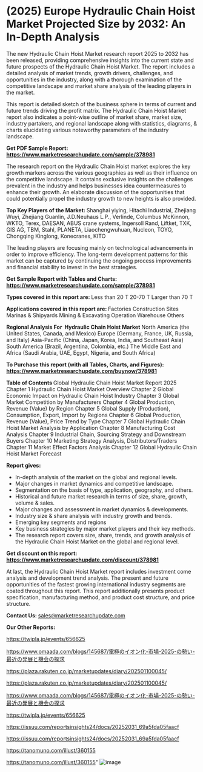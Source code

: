 # (2025) Europe Hydraulic Chain Hoist Market Projected Size by 2032: An In-Depth Analysis

The new Hydraulic Chain Hoist Market research report 2025 to 2032 has been released, providing comprehensive insights into the current state and future prospects of the Hydraulic Chain Hoist Market. The report includes a detailed analysis of market trends, growth drivers, challenges, and opportunities in the industry, along with a thorough examination of the competitive landscape and market share analysis of the leading players in the market.

This report is detailed sketch of the business sphere in terms of current and future trends driving the profit matrix. The Hydraulic Chain Hoist Market report also indicates a point-wise outline of market share, market size, industry partakers, and regional landscape along with statistics, diagrams, &amp; charts elucidating various noteworthy parameters of the industry landscape.

<strong><b>Get PDF Sample Report: <a href=https://www.marketresearchupdate.com/sample/378981>https://www.marketresearchupdate.com/sample/378981</a></b></strong>

The research report on the Hydraulic Chain Hoist market explores the key growth markers across the various geographies as well as their influence on the competitive landscape. It contains exclusive insights on the challenges prevalent in the industry and helps businesses idea countermeasures to enhance their growth. An elaborate discussion of the opportunities that could potentially propel the industry growth to new heights is also provided.

<strong><b>Top Key Players of the Market:
</b></strong>Shanghai yiying, Hitachi Industrial, Zhejiang Wuyi, Zhejiang Guanlin, J.D.Neuhaus L.P., Verlinde, Columbus McKinnon, WKTO, Terex, DAESAN, ABUS crane systems, Ingersoll Rand, Liftket, TXK, GIS AG, TBM, Stahl, PLANETA, Liaochengwuhuan, Nucleon, TOYO, Chongqing Kinglong, Konecranes, KITO<strong><b>
</b></strong>

The leading players are focusing mainly on technological advancements in order to improve efficiency. The long-term development patterns for this market can be captured by continuing the ongoing process improvements and financial stability to invest in the best strategies.

<strong><b>Get Sample Report with Tables and Charts: <a href=https://www.marketresearchupdate.com/sample/378981>https://www.marketresearchupdate.com/sample/378981</a></b></strong>

<strong><b>Types covered in this report are:
</b></strong>Less than 20 T
20-70 T
Larger than 70 T<strong><b>
</b></strong>

<strong><b>Applications covered in this report are:
</b></strong>Factories
Construction Sites
Marinas & Shipyards
Mining & Excavating Operation
Warehouse
Others<strong><b>
</b></strong>

<strong><b>Regional Analysis For  Hydraulic Chain Hoist Market</b></strong><strong><b>
</b></strong>North America (the United States, Canada, and Mexico)
Europe (Germany, France, UK, Russia, and Italy)
Asia-Pacific (China, Japan, Korea, India, and Southeast Asia)
South America (Brazil, Argentina, Colombia, etc.)
The Middle East and Africa (Saudi Arabia, UAE, Egypt, Nigeria, and South Africa)

<strong><b>To Purchase this report (with all Tables, Charts, and Figures): <a href=https://www.marketresearchupdate.com/buynow/378981>https://www.marketresearchupdate.com/buynow/378981</a></b></strong>

<strong><b>Table of Contents</b></strong><strong><b>
</b></strong>Global Hydraulic Chain Hoist Market Report 2025
Chapter 1 Hydraulic Chain Hoist Market Overview
Chapter 2 Global Economic Impact on Hydraulic Chain Hoist Industry
Chapter 3 Global Market Competition by Manufacturers
Chapter 4 Global Production, Revenue (Value) by Region
Chapter 5 Global Supply (Production), Consumption, Export, Import by Regions
Chapter 6 Global Production, Revenue (Value), Price Trend by Type
Chapter 7 Global Hydraulic Chain Hoist Market Analysis by Application
Chapter 8 Manufacturing Cost Analysis
Chapter 9 Industrial Chain, Sourcing Strategy and Downstream Buyers
Chapter 10 Marketing Strategy Analysis, Distributors/Traders
Chapter 11 Market Effect Factors Analysis
Chapter 12 Global Hydraulic Chain Hoist Market Forecast

<strong><b>Report gives:</b></strong>

- In-depth analysis of the market on the global and regional levels.
- Major changes in market dynamics and competitive landscape.
- Segmentation on the basis of type, application, geography, and others.
- Historical and future market research in terms of size, share, growth, volume &amp; sales.
- Major changes and assessment in market dynamics &amp; developments.
- Industry size &amp; share analysis with industry growth and trends.
- Emerging key segments and regions
- Key business strategies by major market players and their key methods.
- The research report covers size, share, trends, and growth analysis of the Hydraulic Chain Hoist Market on the global and regional level.

<strong><b>Get discount on this report: <a href=https://www.marketresearchupdate.com/discount/378981>https://www.marketresearchupdate.com/discount/378981</a></b></strong>

At last, the Hydraulic Chain Hoist Market report includes investment come analysis and development trend analysis. The present and future opportunities of the fastest growing international industry segments are coated throughout this report. This report additionally presents product specification, manufacturing method, and product cost structure, and price structure.

<strong><b>Contact Us:
</b></strong>sales@marketresearchupdate.com

<strong>Our Other Reports:</strong>

<a href=https://twipla.jp/events/656625>https://twipla.jp/events/656625</a>

<a href=https://www.omaada.com/blogs/145687/電極のイオン化-市場-2025-の勢い-最近の発展と機会の探求>https://www.omaada.com/blogs/145687/電極のイオン化-市場-2025-の勢い-最近の発展と機会の探求</a>

<a href=https://plaza.rakuten.co.jp/marketupdates/diary/202501100045/>https://plaza.rakuten.co.jp/marketupdates/diary/202501100045/</a>

<a href=https://plaza.rakuten.co.jp/marketupdates/diary/202501100045/>https://plaza.rakuten.co.jp/marketupdates/diary/202501100045/</a>

<a href=https://www.omaada.com/blogs/145687/電極のイオン化-市場-2025-の勢い-最近の発展と機会の探求>https://www.omaada.com/blogs/145687/電極のイオン化-市場-2025-の勢い-最近の発展と機会の探求</a>

<a href=https://twipla.jp/events/656625>https://twipla.jp/events/656625</a>

<a href=https://issuu.com/reportsinsights24/docs/20252031_69a5fda05faacf>https://issuu.com/reportsinsights24/docs/20252031_69a5fda05faacf</a>

<a href=https://issuu.com/reportsinsights24/docs/20252031_69a5fda05faacf>https://issuu.com/reportsinsights24/docs/20252031_69a5fda05faacf</a>

<a href=https://tanomuno.com/illust/360155>https://tanomuno.com/illust/360155</a>

<a href=https://tanomuno.com/illust/360155>https://tanomuno.com/illust/360155</a>"
![image](https://github.com/user-attachments/assets/6c87ffa8-0bf5-442c-84f2-45b56f924142)
